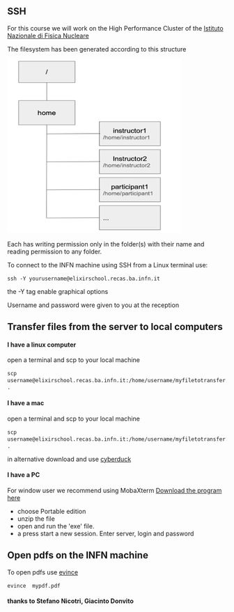 ##  SSH
For this course we will work on the High Performance Cluster of the [Istituto Nazionale di Fisica Nucleare](https://www.ba.infn.it/index.php/en/)

The filesystem has been generated according to this structure

<img src="./img/recas_infrastructure.png" alt="yay" height="400" width="400">

Each has writing permission only in the folder(s) with their name and reading permission to any folder.


To connect to the INFN machine using SSH from a Linux terminal use:

```
ssh -Y yourusername@elixirschool.recas.ba.infn.it
```
the -Y tag enable graphical options

Username and password were given to you at the reception


## Transfer files from the server to local computers

#### I have a linux computer
open a terminal and scp to your local machine

```
scp username@elixirschool.recas.ba.infn.it:/home/username/myfiletotransfer.extension .

```

#### I have a mac
open a terminal and scp to your local machine

```
scp username@elixirschool.recas.ba.infn.it:/home/username/myfiletotransfer.extension .

```

in alternative download and use [cyberduck](https://cyberduck.io/)

#### I have a PC

For window user we recommend using MobaXterm [Download the program here](http://mobaxterm.mobatek.net/download-home-edition.html)

- choose Portable edition
- unzip the file
- open and run the 'exe' file.
- a press start a new session. Enter server, login and password


## Open pdfs on the INFN machine

To open pdfs use [evince](https://en.wikipedia.org/wiki/Evince)

```
evince  mypdf.pdf
```


 #### thanks to Stefano Nicotri, Giacinto Donvito
